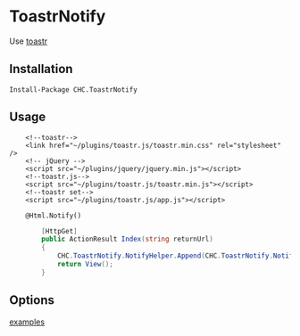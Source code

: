 # ToastrNotify
Use [toastr](https://github.com/CodeSeven/toastr/)

## Installation
```
Install-Package CHC.ToastrNotify
```
## Usage
```
    <!--toastr-->
    <link href="~/plugins/toastr.js/toastr.min.css" rel="stylesheet" />
    <!-- jQuery -->
    <script src="~/plugins/jquery/jquery.min.js"></script>
    <!--toastr.js-->
    <script src="~/plugins/toastr.js/toastr.min.js"></script>
    <!--toastr set-->
    <script src="~/plugins/toastr.js/app.js"></script>

    @Html.Notify()
```

```c#
        [HttpGet]
        public ActionResult Index(string returnUrl)
        {
            CHC.ToastrNotify.NotifyHelper.Append(CHC.ToastrNotify.NotifyType.Info, "Message","Title");
            return View();
        }
```

## Options
[examples](https://codeseven.github.io/toastr/demo.html)
